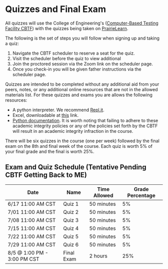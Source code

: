 # Quizzes and Final Exam

All quizzes will use the College of Engineering's ([Computer-Based Testing Facility CBTF](cbtf.engr.illinois.edu/)) with the quizzes being taken on [PrairieLearn](https://prairielearn.engr.illinois.edu/).

The following is the set of steps you will follow when signing up and taking a quiz:
1. Navigate the CBTF scheduler to reserve a seat for the quiz.
2. Visit the scheduler before the quiz to view additional 
3. Join the proctored session via the Zoom link on the scheduler page.
4. Once you check-in you will be given father instructions via the scheduler page.

Quizzes are intended to be completed without any additional aid from your peers, notes, or any additional online resources that are not in the allowed materials list.
For these quizzes and exams you are allows the following resources:
* A python interpreter. We recommend [Repl.it](repl.it).
* Excel, downloadable at [this](https://webstore.illinois.edu/shop/product.aspx?zpid=2816) link.
* [Python documentation](https://docs.python.org/3/).
It is worth noting that failing to adhere to these academic integrity policies or any of the policies set forth by the CBTF will result in an academic integrity infraction in the course.

There will be six quizzes in the course (one per week) followed by the final exam on the 8th and final week of the course. 
Each quiz is worth 5% of your final grade and the final is worth 25%. 

## Exam and Quiz Schedule (Tentative Pending CBTF Getting Back to ME)

|             Date            |    Name    | Time Allowed | Grade Percentage |
| --------------------------- | ---------- | ------------ | ---------------- |
| 6/17 11:00 AM CST           | Quiz 1     | 50 minutes   | 5%               |
| 7/01 11:00 AM CST           | Quiz 2     | 50 minutes   | 5%               |
| 7/08 11:00 AM CST           | Quiz 3     | 50 minutes   | 5%               |
| 7/15 11:00 AM CST           | Quiz 4     | 50 minutes   | 5%               |
| 7/22 11:00 AM CST           | Quiz 5     | 50 minutes   | 5%               |
| 7/29 11:00 AM CST           | Quiz 6     | 50 minutes   | 5%               |
| 8/5 @ 1:00 PM - 3:00 PM CST | Final Exam | 2 hours      | 25%              |

